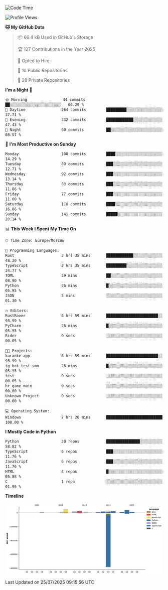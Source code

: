 <!--START_SECTION:waka-->
![Code Time](http://img.shields.io/badge/Code%20Time-752%20hrs-blue)

![Profile Views](http://img.shields.io/badge/Profile%20Views-0-blue)

**🐱 My GitHub Data** 

> 📦 66.4 kB Used in GitHub's Storage 
 > 
> 🏆 127 Contributions in the Year 2025
 > 
> 💼 Opted to Hire
 > 
> 📜 10 Public Repositories 
 > 
> 🔑 28 Private Repositories 
 > 
**I'm a Night 🦉** 

```text
🌞 Morning                44 commits          ██░░░░░░░░░░░░░░░░░░░░░░░   06.29 % 
🌆 Daytime                264 commits         █████████░░░░░░░░░░░░░░░░   37.71 % 
🌃 Evening                332 commits         ████████████░░░░░░░░░░░░░   47.43 % 
🌙 Night                  60 commits          ██░░░░░░░░░░░░░░░░░░░░░░░   08.57 % 
```
📅 **I'm Most Productive on Sunday** 

```text
Monday                   100 commits         ████░░░░░░░░░░░░░░░░░░░░░   14.29 % 
Tuesday                  89 commits          ███░░░░░░░░░░░░░░░░░░░░░░   12.71 % 
Wednesday                92 commits          ███░░░░░░░░░░░░░░░░░░░░░░   13.14 % 
Thursday                 83 commits          ███░░░░░░░░░░░░░░░░░░░░░░   11.86 % 
Friday                   77 commits          ███░░░░░░░░░░░░░░░░░░░░░░   11.00 % 
Saturday                 118 commits         ████░░░░░░░░░░░░░░░░░░░░░   16.86 % 
Sunday                   141 commits         █████░░░░░░░░░░░░░░░░░░░░   20.14 % 
```


📊 **This Week I Spent My Time On** 

```text
🕑︎ Time Zone: Europe/Moscow

💬 Programming Languages: 
Rust                     3 hrs 35 mins       ████████████░░░░░░░░░░░░░   48.30 % 
TypeScript               2 hrs 35 mins       █████████░░░░░░░░░░░░░░░░   34.77 % 
TOML                     39 mins             ██░░░░░░░░░░░░░░░░░░░░░░░   08.90 % 
Python                   26 mins             █░░░░░░░░░░░░░░░░░░░░░░░░   05.95 % 
JSON                     5 mins              ░░░░░░░░░░░░░░░░░░░░░░░░░   01.30 % 

🔥 Editors: 
RustRover                6 hrs 59 mins       ███████████████████████░░   93.99 % 
PyCharm                  26 mins             █░░░░░░░░░░░░░░░░░░░░░░░░   05.95 % 
Rider                    0 secs              ░░░░░░░░░░░░░░░░░░░░░░░░░   00.05 % 

🐱‍💻 Projects: 
karaoke-app              6 hrs 59 mins       ███████████████████████░░   93.99 % 
tg_bot_test_smm          26 mins             █░░░░░░░░░░░░░░░░░░░░░░░░   05.95 % 
test                     0 secs              ░░░░░░░░░░░░░░░░░░░░░░░░░   00.05 % 
hr_game_main             0 secs              ░░░░░░░░░░░░░░░░░░░░░░░░░   00.00 % 
Unknown Project          0 secs              ░░░░░░░░░░░░░░░░░░░░░░░░░   00.00 % 

💻 Operating System: 
Windows                  7 hrs 26 mins       █████████████████████████   100.00 % 
```

**I Mostly Code in Python** 

```text
Python                   30 repos            ███████████████░░░░░░░░░░   58.82 % 
TypeScript               6 repos             ███░░░░░░░░░░░░░░░░░░░░░░   11.76 % 
JavaScript               6 repos             ███░░░░░░░░░░░░░░░░░░░░░░   11.76 % 
HTML                     3 repos             █░░░░░░░░░░░░░░░░░░░░░░░░   05.88 % 
C                        1 repo              ░░░░░░░░░░░░░░░░░░░░░░░░░   01.96 % 
```



**Timeline**

![Lines of Code chart](https://raw.githubusercontent.com/adlemx/adlemx/main/assets/bar_graph.png)


 Last Updated on 25/07/2025 09:15:56 UTC
<!--END_SECTION:waka-->
